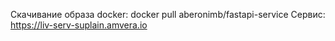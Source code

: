 Скачивание образа docker: docker pull aberonimb/fastapi-service
Сервис: https://liv-serv-suplain.amvera.io
